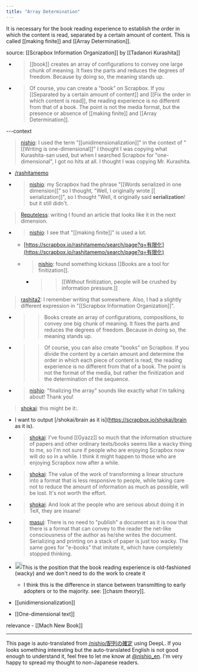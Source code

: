```yaml
---
title: "Array Determination"
---
```


It is necessary for the book reading experience to establish the order in which the content is read, separated by a certain amount of content. This is called [[making finite]] and [[Array Determination]].

source:  [[Scrapbox Information Organization]]  by  [[Tadanori Kurashita]]
- >  [[book]] creates an array of configurations to convey one large chunk of meaning. It fixes the parts and reduces the degrees of freedom. Because by doing so, the meaning stands up.
- >  Of course, you can create a "book" on Scrapbox. If you [[Separated by a certain amount of content]] and [[Fix the order in which content is read]], the reading experience is no different from that of a book. The point is not the media format, but the presence or absence of [[making finite]] and [[Array Determination]].

---context
> [nishio](https://twitter.com/nishio/status/1481860334101348353): I used the term "[[unidimensionalization]]" in the context of "[[Writing is one-dimensional]]" I thought I was copying what Kurashita-san used, but when I searched Scrapbox for "one-dimensional", I got no hits at all. I thought I was copying Mr. Kurashita.
- [/rashitamemo](https://scrapbox.io/rashitamemo)
- > [nishio](https://twitter.com/nishio/status/1481862086276030467): my Scrapbox had the phrase "[[Words serialized in one dimension]]" so I thought, "Well, I originally wrote [[ serialization]]", so I thought "Well, it originally said **serialization**! but it still didn't.

> [Reputeless](https://twitter.com/Reputeless/status/1481862964659777536): writing I found an article that looks like it in the next dimension.
- > [nishio](https://twitter.com/nishio/status/1481864581513617408): I see that "[[making finite]]" is used a lot.
    - [https://scrapbox.io/rashitamemo/search/page?q=有限化](https://scrapbox.io/rashitamemo/search/page?q=有限化)
    - > [nishio](https://twitter.com/nishio/status/1481865014898139139): found something kickass [[Books are a tool for finitization]].
        - > > [[Without finitization, people will be crushed by information pressure.]]

> [rashita2](https://twitter.com/rashita2/status/1481867036666269696): I remember writing that somewhere. Also, I had a slightly different expression in "[[Scrapbox Information Organization]]".
- > >Books create an array of configurations, compositions, to convey one big chunk of meaning. It fixes the parts and reduces the degrees of freedom. Because in doing so, the meaning stands up.
- > >Of course, you can also create "books" on Scrapbox. If you divide the content by a certain amount and determine the order in which each piece of content is read, the reading experience is no different from that of a book. The point is not the format of the media, but rather the finitization and the determination of the sequence.
- > [nishio](https://twitter.com/nishio/status/1481892464885911552): "finalizing the array" sounds like exactly what I'm talking about! Thank you!

> [shokai](https://twitter.com/shokai/status/1481866222425812993): this might be it:.
- I want to output [/shokai/brain as it is](https://scrapbox.io/shokai/brain as it is).
- > [shokai](https://twitter.com/shokai/status/857625809980280832): I've found [[Gyazz]] so much that the information structure of papers and other ordinary texts/books seems like a wacky thing to me, so I'm not sure if people who are enjoying Scrapbox now will do so in a while. I think it might happen to those who are enjoying Scrapbox now after a while.
- > [shokai](https://twitter.com/shokai/status/857626678415155200): The value of the work of transforming a linear structure into a format that is less responsive to people, while taking care not to reduce the amount of information as much as possible, will be lost. It's not worth the effort.
- > [shokai](https://twitter.com/shokai/status/857629679699640321): And look at the people who are serious about doing it in TeX, they are insane!
- > [masui](https://twitter.com/masui/status/859216891750916096): There is no need to "publish" a document as it is now that there is a format that can convey to the reader the net-like consciousness of the author as he/she writes the document. Serializing and printing on a stack of paper is just too wacky. The same goes for "e-books" that imitate it, which have completely stopped thinking.
- <img src='https://scrapbox.io/api/pages/nishio-en/nishio/icon' alt='nishio.icon' height="19.5"/>This is the position that the book reading experience is old-fashioned (wacky) and we don't need to do the work to create it
    - I think this is the difference in stance between transmitting to early adopters or to the majority. see: [[chasm theory]].

- [[unidimensionalization]]
- [[One-dimensional text]]

relevance
    - [[Mach New Book]]

---
This page is auto-translated from [/nishio/配列の確定](https://scrapbox.io/nishio/配列の確定) using DeepL. If you looks something interesting but the auto-translated English is not good enough to understand it, feel free to let me know at [@nishio_en](https://twitter.com/nishio_en). I'm very happy to spread my thought to non-Japanese readers.